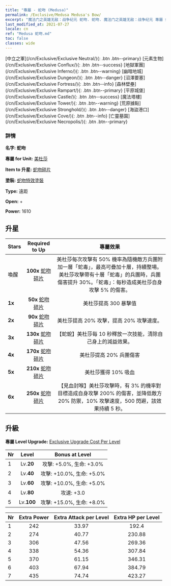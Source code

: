 ```yaml
---
title: "專屬 - 蛇吻 (Medusa)"
permalink: /Exclusive/Medusa Medusa's Bow/
excerpt: "魔法门之英雄无敌：战争纪元 蛇吻. 蛇吻. 魔法门之英雄无敌：战争纪元 專屬 蛇吻. 美杜莎 專屬."
last_modified_at: 2021-07-27
locale: cn
ref: "Medusa 蛇吻.md"
toc: false
classes: wide
---
```

 [中立之軍](/cn/Exclusive/Exclusive Neutral/){: .btn .btn--primary} [元素生物](/cn/Exclusive/Exclusive Conflux/){: .btn .btn--success} [地獄軍團](/cn/Exclusive/Exclusive Inferno/){: .btn .btn--warning} [幽暗地城](/cn/Exclusive/Exclusive Dungeon/){: .btn .btn--danger} [沼澤要塞](/cn/Exclusive/Exclusive Fortress/){: .btn .btn--info} [森林壁壘](/cn/Exclusive/Exclusive Rampart/){: .btn .btn--primary} [平原城堡](/cn/Exclusive/Exclusive Castle/){: .btn .btn--success} [魔法塔樓](/cn/Exclusive/Exclusive Tower/){: .btn .btn--warning} [荒原據點](/cn/Exclusive/Exclusive Stronghold/){: .btn .btn--danger} [海盜港口](/cn/Exclusive/Exclusive Cove/){: .btn .btn--info} [亡靈墓園](/cn/Exclusive/Exclusive Necropolis/){: .btn .btn--primary} 

### 詳情
 **名字: 蛇吻** 

 **專屬 for Unit:** [美杜莎](/cn/units/Medusa/) 

 **Item to 升星:** [蛇吻碎片](/cn/Items/con_991/)

 **塗裝:** [蛇吻特效塗裝](/cn/Items/con_659/)

 **Type:** 遠距

 **Open:** +

 **Power:** 1610

## 升星

  |     Stars    |  Required to Up | 專屬效果 |
  |:-------------|:---------------:|:---------------:|
  |  喚醒  | **100x** [蛇吻碎片](/cn/Items/con_991/) | 美杜莎每次攻擊有 50% 機率為隨機敵方兵團附加一層「蛇毒」，最高可疊加十層，持續整場。美杜莎攻擊帶有十層「蛇毒」的兵團時，兵團傷害提升 30%。「蛇毒」：每秒造成美杜莎自身攻擊 5% 的傷害。 |
  | **1x** <i class="fas fa-star"/> | **50x** [蛇吻碎片](/cn/Items/con_991/) | 美杜莎提高 300 暴擊值 |
  | **2x** <i class="fas fa-star"/> | **90x** [蛇吻碎片](/cn/Items/con_991/) | 美杜莎提高 20% 攻擊，提高 20% 攻擊速度。 |
  | **3x** <i class="fas fa-star"/> | **130x** [蛇吻碎片](/cn/Items/con_991/) | 【蛇蛻】美杜莎每 10 秒釋放一次技能，清除自己身上的減益效果。 |
  | **4x** <i class="fas fa-star"/> | **170x** [蛇吻碎片](/cn/Items/con_991/) | 美杜莎提高 20% 兵團傷害 |
  | **5x** <i class="fas fa-star"/> | **210x** [蛇吻碎片](/cn/Items/con_991/) | 美杜莎獲得 10% 吸血 |
  | **6x** <i class="fas fa-star"/> | **250x** [蛇吻碎片](/cn/Items/con_991/) | 【見血封喉】美杜莎攻擊時，有 3% 的機率對目標造成自身攻擊 200% 的傷害，並降低敵方 20% 防禦，10% 攻擊速度，500 閃避，該效果持續 5 秒。 |


## 升級
 **專屬 Level Upgrade:** [Exclusive Upgrade Cost Per Level](/Exclusive/ExclusiveUpgradeCostPerLevel/)

  |  Nr  |   Level  | Bonus at Level |
  |:-----|:--------:|:--------------:|
  | 1 | Lv.**20** | 攻擊: +5.0%, 生命: +3.0% |
  | 2 | Lv.**40** | 攻擊: +10.0%, 生命: +5.0% |
  | 3 | Lv.**60** | 攻擊: +10.0%, 生命: +5.0% |
  | 4 | Lv.**80** | 攻速: +3.0 |
  | 5 | Lv.**100** | 攻擊: +15.0%, 生命: +8.0% |


  |  Nr  |  Extra Power | Extra Attack per Level | Extra HP per Level |
  |:-----|:--------:|:--------:|:--------:|
  | 1 | 242 | 33.97 | 192.4 |
  | 2 | 274 | 40.77 | 230.88 |
  | 3 | 306 | 47.56 | 269.36 |
  | 4 | 338 | 54.36 | 307.84 |
  | 5 | 370 | 61.15 | 346.31 |
  | 6 | 403 | 67.94 | 384.79 |
  | 7 | 435 | 74.74 | 423.27 |


